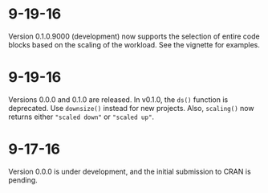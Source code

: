 # 9-19-16

Version 0.1.0.9000 (development) now supports the selection of entire code blocks based on the scaling of the workload. See the vignette for examples.

# 9-19-16

Versions 0.0.0 and 0.1.0 are released. In v0.1.0, the `ds()` function is deprecated. Use `downsize()` instead for new projects. Also, `scaling()` now returns either `"scaled down"` or `"scaled up"`.


# 9-17-16

Version 0.0.0 is under development, and the initial submission to CRAN is pending.
